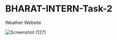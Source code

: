 # BHARAT-INTERN-Task-2

Weather Website

![Screenshot (127)](https://github.com/Parthibkumardas/BHARAT-INTERN-Task-2/assets/152476628/fcd0f639-fa88-4847-a09a-4460aab24da4)
